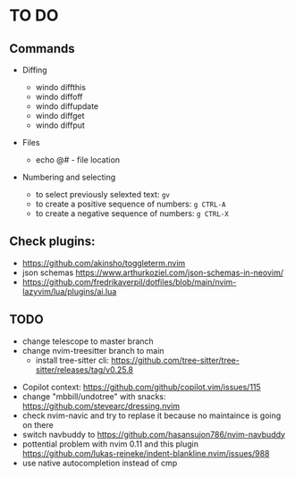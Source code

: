 # TO DO

## Commands

- Diffing
    - windo diffthis
    - windo diffoff
    - windo diffupdate
    - windo diffget
    - windo diffput

- Files
    - echo @# - file location

- Numbering and selecting
    - to select previously selexted text: `gv`
    - to create a positive sequence of numbers: `g CTRL-A`
    - to create a negative sequence of numbers: `g CTRL-X`

## Check plugins:

- https://github.com/akinsho/toggleterm.nvim
- json schemas https://www.arthurkoziel.com/json-schemas-in-neovim/
- https://github.com/fredrikaverpil/dotfiles/blob/main/nvim-lazyvim/lua/plugins/ai.lua

## TODO

+ change telescope to master branch
+ change nvim-treesitter branch to main
  + install tree-sitter cli: https://github.com/tree-sitter/tree-sitter/releases/tag/v0.25.8
- Copilot context: https://github.com/github/copilot.vim/issues/115
- change "mbbill/undotree" with snacks: https://github.com/stevearc/dressing.nvim
- check nvim-navic and try to replase it because no maintaince is going on there
- switch navbuddy to https://github.com/hasansujon786/nvim-navbuddy
- pottential problem with nvim 0.11 and this plugin https://github.com/lukas-reineke/indent-blankline.nvim/issues/988
- use native autocompletion instead of cmp
